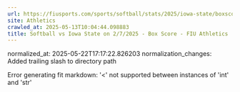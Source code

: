 ```yaml
---
url: https://fiusports.com/sports/softball/stats/2025/iowa-state/boxscore/12782/
site: Athletics
crawled_at: 2025-05-13T10:04:44.098883
title: Softball vs Iowa State on 2/7/2025 - Box Score - FIU Athletics
---
```

normalized_at: 2025-05-22T17:17:22.826203
normalization_changes: Added trailing slash to directory path

Error generating fit markdown: '<' not supported between instances of 'int' and 'str'